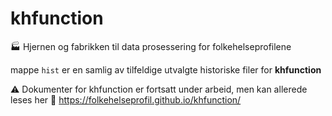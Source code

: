 # khfunction
:factory: Hjernen og fabrikken til data prosessering for folkehelseprofilene

mappe `hist` er en samlig av tilfeldige utvalgte historiske filer for **khfunction** 

:warning: Dokumenter for khfunction er fortsatt under arbeid, men kan allerede leses her :link:
https://folkehelseprofil.github.io/khfunction/
